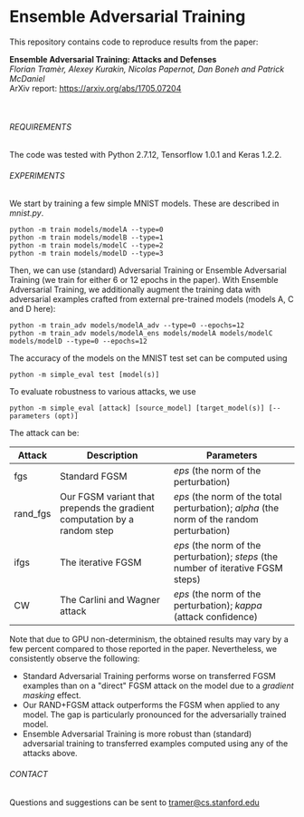 # Ensemble Adversarial Training

This repository contains code to reproduce results from the paper:

**Ensemble Adversarial Training: Attacks and Defenses** <br>
*Florian Tramèr, Alexey Kurakin, Nicolas Papernot, Dan Boneh and Patrick McDaniel* <br>
ArXiv report: https://arxiv.org/abs/1705.07204

<br>

###### REQUIREMENTS

The code was tested with Python 2.7.12, Tensorflow 1.0.1 and Keras 1.2.2.

###### EXPERIMENTS

We start by training a few simple MNIST models. These are described in _mnist.py_.

```
python -m train models/modelA --type=0
python -m train models/modelB --type=1
python -m train models/modelC --type=2
python -m train models/modelD --type=3
```

Then, we can use (standard) Adversarial Training or Ensemble Adversarial Training 
(we train for either 6 or 12 epochs in the paper). With Ensemble Adversarial 
Training, we additionally augment the training data with adversarial examples 
crafted from external pre-trained models (models A, C and D here):

```
python -m train_adv models/modelA_adv --type=0 --epochs=12
python -m train_adv models/modelA_ens models/modelA models/modelC models/modelD --type=0 --epochs=12
```

The accuracy of the models on the MNIST test set can be computed using

```
python -m simple_eval test [model(s)]
```

To evaluate robustness to various attacks, we use

```
python -m simple_eval [attack] [source_model] [target_model(s)] [--parameters (opt)]
```

The attack can be: 

| Attack | Description | Parameters |
| ------ | ----------- | ---------- |
| fgs    | Standard FGSM | *eps* (the norm of the perturbation) |
|rand_fgs| Our FGSM variant that prepends the gradient computation by a random step | *eps* (the norm of the total perturbation); *alpha* (the norm of the random perturbation) |
| ifgs   | The iterative FGSM | *eps* (the norm of the perturbation); *steps* (the number of iterative FGSM steps) |
| CW  | The Carlini and Wagner attack | *eps* (the norm of the perturbation); *kappa* (attack confidence) |

Note that due to GPU non-determinism, the obtained results may vary by a few 
percent compared to those reported in the paper.
Nevertheless, we consistently observe the following:

* Standard Adversarial Training performs worse on transferred FGSM 
  examples than on a "direct" FGSM attack on the model due to a *gradient masking* effect.
* Our RAND+FGSM attack outperforms the FGSM when applied to any model. The gap 
  is particularly pronounced for the adversarially trained model.
* Ensemble Adversarial Training is more robust than (standard) adversarial 
  training to transferred examples computed using any of the attacks above.

###### CONTACT
Questions and suggestions can be sent to tramer@cs.stanford.edu 
